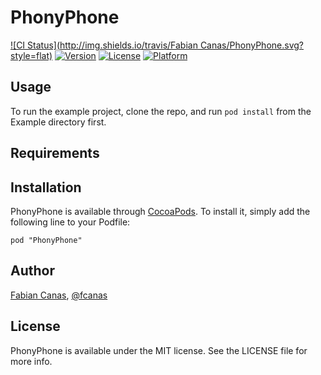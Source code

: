 # PhonyPhone

[![CI Status](http://img.shields.io/travis/Fabian Canas/PhonyPhone.svg?style=flat)](https://travis-ci.org/fcanas/PhonyPhone)
[![Version](https://img.shields.io/cocoapods/v/PhonyPhone.svg?style=flat)](http://cocoadocs.org/docsets/PhonyPhone)
[![License](https://img.shields.io/cocoapods/l/PhonyPhone.svg?style=flat)](http://cocoadocs.org/docsets/PhonyPhone)
[![Platform](https://img.shields.io/cocoapods/p/PhonyPhone.svg?style=flat)](http://cocoadocs.org/docsets/PhonyPhone)

## Usage

To run the example project, clone the repo, and run `pod install` from the Example directory first.

## Requirements

## Installation

PhonyPhone is available through [CocoaPods](http://cocoapods.org). To install
it, simply add the following line to your Podfile:

    pod "PhonyPhone"

## Author

[Fabian Canas](https://github.com/fcanas), [@fcanas](https://twitter.com/fcanas)

## License

PhonyPhone is available under the MIT license. See the LICENSE file for more info.

